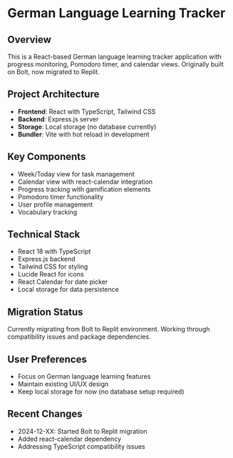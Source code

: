 # German Language Learning Tracker

## Overview
This is a React-based German language learning tracker application with progress monitoring, Pomodoro timer, and calendar views. Originally built on Bolt, now migrated to Replit.

## Project Architecture
- **Frontend**: React with TypeScript, Tailwind CSS
- **Backend**: Express.js server
- **Storage**: Local storage (no database currently)
- **Bundler**: Vite with hot reload in development

## Key Components
- Week/Today view for task management
- Calendar view with react-calendar integration
- Progress tracking with gamification elements
- Pomodoro timer functionality
- User profile management
- Vocabulary tracking

## Technical Stack
- React 18 with TypeScript
- Express.js backend
- Tailwind CSS for styling
- Lucide React for icons
- React Calendar for date picker
- Local storage for data persistence

## Migration Status
Currently migrating from Bolt to Replit environment. Working through compatibility issues and package dependencies.

## User Preferences
- Focus on German language learning features
- Maintain existing UI/UX design
- Keep local storage for now (no database setup required)

## Recent Changes
- 2024-12-XX: Started Bolt to Replit migration
- Added react-calendar dependency
- Addressing TypeScript compatibility issues